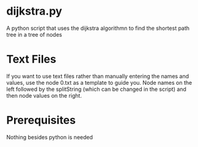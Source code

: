 # dijkstra.py
A python script that uses the dijkstra algorithmn to find the shortest path tree in a tree of nodes

# Text Files
If you want to use text files rather than manually entering the names and values, use the node 0.txt as a template to guide you.
Node names on the left followed by the splitString (which can be changed in the script) and then node values on the right.

# Prerequisites
Nothing besides python is needed

